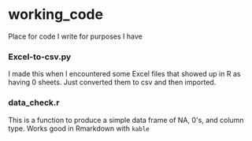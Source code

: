 # working_code
Place for code I write for purposes I have


### Excel-to-csv.py
I made this when I encountered some Excel files that showed up in R as having 0 sheets. Just converted them to csv and then imported.

### data_check.r
This is a function to produce a simple data frame of NA, 0's, and column type. Works good in Rmarkdown with `kable`
